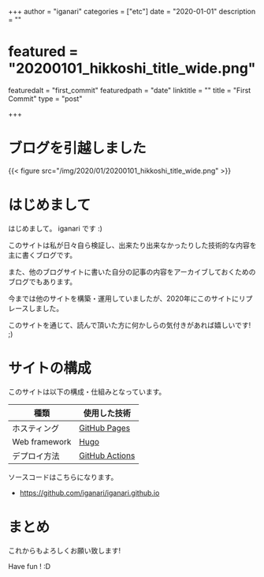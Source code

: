 +++
author = "iganari"
categories = ["etc"]
date = "2020-01-01"
description = ""
# featured = "20200101_hikkoshi_title_wide.png"
featuredalt = "first_commit"
featuredpath = "date"
linktitle = ""
title = "First Commit"
type = "post"

+++

# ブログを引越しました

{{< figure src="/img/2020/01/20200101_hikkoshi_title_wide.png" >}}

# はじめまして

はじめまして。 iganari です :)

このサイトは私が日々自ら検証し、出来たり出来なかったりした技術的な内容を主に書くブログです。

また、他のブログサイトに書いた自分の記事の内容をアーカイブしておくためのブログでもあります。

今までは他のサイトを構築・運用していましたが、2020年にこのサイトにリプレースしました。

このサイトを通じて、読んで頂いた方に何かしらの気付きがあれば嬉しいです! ;)

# サイトの構成

このサイトは以下の構成・仕組みとなっています。

種類 | 使用した技術
--- | ---
ホスティング | [GitHub Pages](https://pages.github.com/)
Web framework | [Hugo](https://gohugo.io/)
デプロイ方法 | [GitHub Actions](https://github.co.jp/features/actions)

ソースコードはこちらになります。

+ https://github.com/iganari/iganari.github.io

# まとめ

これからもよろしくお願い致します!

Have fun ! :D